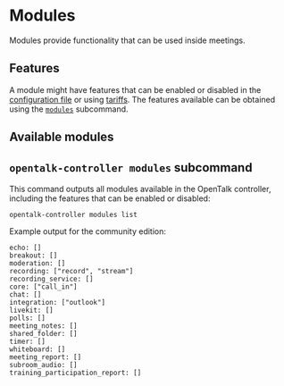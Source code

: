 # Modules

Modules provide functionality that can be used inside meetings.

## Features

A module might have features that can be enabled or disabled in the
[configuration file](../core/configuration.md) or using [tariffs](tariffs.md). The
features available can be obtained using the
[`modules`](#opentalk-controller-modules-subcommand) subcommand.

## Available modules

## `opentalk-controller modules` subcommand

This command outputs all modules available in the OpenTalk controller, including
the features that can be enabled or disabled:

```text
opentalk-controller modules list
```

Example output for the community edition:

<!-- begin:fromfile:cli-usage/opentalk-controller-modules-list.md -->

```text
echo: []
breakout: []
moderation: []
recording: ["record", "stream"]
recording_service: []
core: ["call_in"]
chat: []
integration: ["outlook"]
livekit: []
polls: []
meeting_notes: []
shared_folder: []
timer: []
whiteboard: []
meeting_report: []
subroom_audio: []
training_participation_report: []
```

<!-- end:fromfile:cli-usage/opentalk-controller-modules-list.md -->
